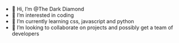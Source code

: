 - 👋 Hi, I’m @The Dark Diamond
- 👀 I’m interested in coding
- 🌱 I’m currently learning css, javascript and python
- 💞️ I’m looking to collaborate on projects and possibly get a team of developers
